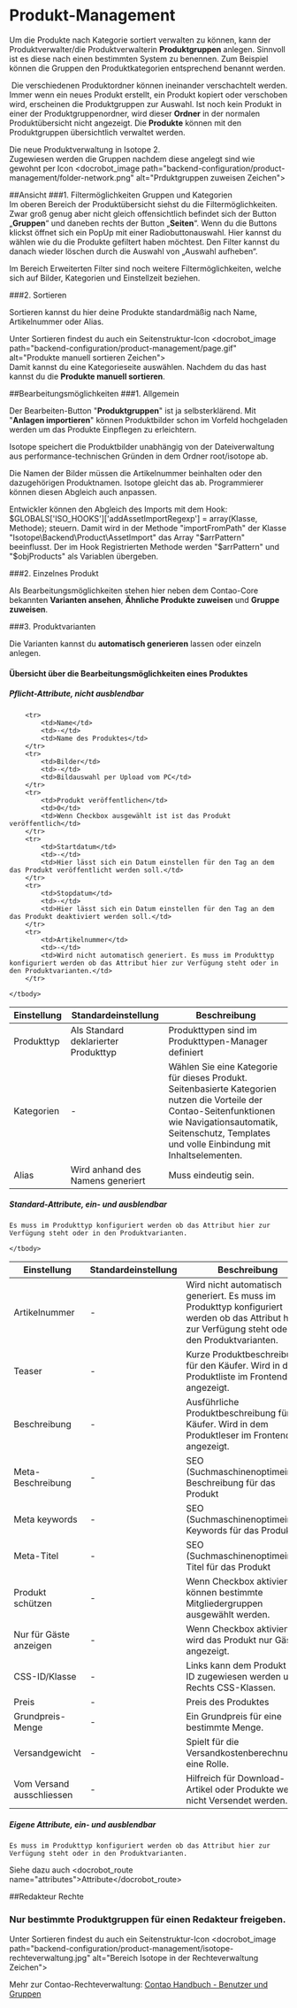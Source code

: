# Produkt-Management

Um die Produkte nach Kategorie sortiert verwalten zu können, kann der Produktverwalter/die Produktverwalterin **Produktgruppen** anlegen. Sinnvoll ist es diese nach einen bestimmten System zu benennen. Zum Beispiel können die Gruppen den Produktkategorien entsprechend benannt werden.

 Die verschiedenen Produktordner können ineinander verschachtelt werden. Immer wenn ein neues Produkt erstellt, ein Produkt kopiert oder verschoben wird, erscheinen die Produktgruppen zur Auswahl. Ist noch kein Produkt in einer der Produktgruppenordner, wird dieser **Ordner** in der normalen Produktübersicht nicht angezeigt. Die **Produkte** können mit den Produktgruppen übersichtlich verwaltet werden.

Die neue Produktverwaltung in Isotope 2.  
Zugewiesen werden die Gruppen nachdem diese angelegt sind wie gewohnt per Icon <docrobot_image path="backend-configuration/product-management/folder-network.png" alt="Prduktgruppen zuweisen Zeichen">

##Ansicht
###1. Filtermöglichkeiten Gruppen und Kategorien  
Im oberen Bereich der Produktübersicht siehst du die Filtermöglichkeiten. Zwar groß genug aber nicht gleich offensichtlich befindet sich der Button „**Gruppen**“ und daneben rechts der Button „**Seiten**“. Wenn du die Buttons klickst öffnet sich ein PopUp mit einer Radiobuttonauswahl. Hier kannst du wählen wie du die Produkte gefiltert haben möchtest. Den Filter kannst du danach wieder löschen durch die Auswahl von „Auswahl aufheben“.

Im Bereich Erweiterten Filter sind noch weitere Filtermöglichkeiten, welche sich auf Bilder, Kategorien und Einstellzeit beziehen.

###2. Sortieren 

Sortieren kannst du hier deine Produkte standardmäßig nach Name, Artikelnummer oder Alias.

Unter Sortieren findest du auch ein Seitenstruktur-Icon <docrobot_image path="backend-configuration/product-management/page.gif" alt="Produkte manuell sortieren Zeichen">   
Damit kannst du eine Kategorieseite auswählen. Nachdem du das hast kannst du die **Produkte manuell sortieren**.


##Bearbeitungsmöglichkeiten
###1. Allgemein

Der Bearbeiten-Button "**Produktgruppen**" ist ja selbsterklärend. Mit "**Anlagen importieren**" können Produktbilder schon im Vorfeld hochgeladen werden um das Produkte Einpflegen zu erleichtern.

Isotope speichert die Produktbilder unabhängig von der Dateiverwaltung aus performance-technischen Gründen in dem Ordner root/isotope ab.

Die Namen der Bilder müssen die Artikelnummer beinhalten oder den dazugehörigen Produktnamen. Isotope gleicht das ab. Programmierer können diesen Abgleich auch anpassen.

Entwickler können den Abgleich des Imports mit dem Hook:
	$GLOBALS['ISO_HOOKS']['addAssetImportRegexp'] = array(Klasse, Methode);
steuern. Damit wird in der Methode "importFromPath" der Klasse "Isotope\Backend\Product\AssetImport" das Array "$arrPattern" beeinflusst. Der im Hook Registrierten Methode werden "$arrPattern" und "$objProducts" als Variablen übergeben.

###2. Einzelnes Produkt

Als Bearbeitungsmöglichkeiten stehen hier neben dem Contao-Core bekannten **Varianten ansehen**, **Ähnliche Produkte zuweisen** und **Gruppe zuweisen**.

###3. Produktvarianten

Die Varianten kannst du **automatisch generieren** lassen oder einzeln anlegen.

#### Übersicht über die Bearbeitungsmöglichkeiten eines Produktes

##### Pflicht-Attribute, nicht ausblendbar

<table>
	<thead>
		<tr>
			<th>Einstellung</th>
			<th>Standardeinstellung</th>
			<th>Beschreibung</th>
		</tr>
	</thead>
	<tbody>
		<tr>
			<td>Produkttyp</td>
			<td>Als Standard deklarierter Produkttyp</td>
			<td>Produkttypen sind im Produkttypen-Manager definiert</td>
		</tr>
		<tr>
			<td>Kategorien</td>
			<td>-</td>
			<td>Wählen Sie eine Kategorie für dieses Produkt. Seitenbasierte Kategorien nutzen die Vorteile der Contao-Seitenfunktionen wie Navigationsautomatik, Seitenschutz, Templates und volle Einbindung mit Inhaltselementen.</td>
		</tr>
		<tr>
			<td>Alias</td>
			<td>Wird anhand des Namens generiert</td>
			<td>Muss eindeutig sein.</td>
		</tr>
		
		<tr>
			<td>Name</td>
			<td>-</td>
			<td>Name des Produktes</td>
		</tr>
		<tr>
			<td>Bilder</td>
			<td>-</td>
			<td>Bildauswahl per Upload vom PC</td>
		</tr>
		<tr>
			<td>Produkt veröffentlichen</td>
			<td>0</td>
			<td>Wenn Checkbox ausgewählt ist ist das Produkt veröffentlich</td>
		</tr>
		<tr>
			<td>Startdatum</td>
			<td>-</td>
			<td>Hier lässt sich ein Datum einstellen für den Tag an dem das Produkt veröffentlicht werden soll.</td>
		</tr>
		<tr>
			<td>Stopdatum</td>
			<td>-</td>
			<td>Hier lässt sich ein Datum einstellen für den Tag an dem das Produkt deaktiviert werden soll.</td>
		</tr>
		<tr>
			<td>Artikelnummer</td>
			<td>-</td>
			<td>Wird nicht automatisch generiert. Es muss im Produkttyp konfiguriert werden ob das Attribut hier zur Verfügung steht oder in den Produktvarianten.</td>
		</tr>
		
	</tbody>
</table>


##### Standard-Attribute, ein- und ausblendbar
	Es muss im Produkttyp konfiguriert werden ob das Attribut hier zur Verfügung steht oder in den Produktvarianten.	

<table>
	<thead>
		<tr>
			<th>Einstellung</th>
			<th>Standardeinstellung</th>
			<th>Beschreibung</th>
		</tr>
	</thead>
	<tbody>
		<tr>
			<td>Artikelnummer</td>
			<td>-</td>
			<td>Wird nicht automatisch generiert. Es muss im Produkttyp konfiguriert werden ob das Attribut hier zur Verfügung steht oder in den Produktvarianten.</td>
		</tr>
		<tr>
			<td>Teaser</td>
			<td>-</td>
			<td>Kurze Produktbeschreibung für den Käufer. Wird in der Produktliste im Frontend angezeigt.</td>
		</tr>
		<tr>
			<td>Beschreibung</td>
			<td>-</td>
			<td>Ausführliche Produktbeschreibung für den Käufer. Wird in dem Produktleser im Frontend angezeigt.</td>
		</tr>
		<tr>
			<td>Meta-Beschreibung</td>
			<td>-</td>
			<td>SEO (Suchmaschinenoptimeirung) Beschreibung für das Produkt</td>
		</tr>
		<tr>
			<td>Meta keywords</td>
			<td>-</td>
			<td>SEO (Suchmaschinenoptimeirung) Keywords für das Produkt</td>
		</tr>
		<tr>
			<td>Meta-Titel</td>
			<td>-</td>
			<td>SEO (Suchmaschinenoptimeirung) Titel für das Produkt</td>
		</tr>
		<tr>
			<td>Produkt schützen</td>
			<td>-</td>
			<td>Wenn Checkbox aktiviert können bestimmte Mitgliedergruppen ausgewählt werden.</td>
		</tr>
		<tr>
			<td>Nur für Gäste anzeigen</td>
			<td>-</td>
			<td>Wenn Checkbox aktiviert, wird das Produkt nur Gästen angezeigt.</td>
		</tr>
		<tr>
			<td>CSS-ID/Klasse</td>
			<td>-</td>
			<td>Links kann dem Produkt eine ID zugewiesen werden und Rechts CSS-Klassen.</td>
		</tr>
		<tr>
			<td>Preis</td>
			<td>-</td>
			<td>Preis des Produktes</td>
		</tr>
		<tr>
			<td>Grundpreis-Menge</td>
			<td>-</td>
			<td>Ein Grundpreis für eine bestimmte Menge.</td>
		</tr>
		<tr>
			<td>Versandgewicht</td>
			<td>-</td>
			<td>Spielt für die Versandkostenberechnung eine Rolle.</td>
		</tr>
		<tr>
			<td>Vom Versand ausschliessen </td>
			<td>-</td>
			<td>Hilfreich für Download-Artikel oder Produkte welche nicht Versendet werden.</td>
		</tr>


	</tbody>
</table>

##### Eigene Attribute, ein- und ausblendbar
	Es muss im Produkttyp konfiguriert werden ob das Attribut hier zur Verfügung steht oder in den Produktvarianten. 
	
Siehe dazu auch <docrobot_route name="attributes">Attribute</docrobot_route> 
	


##Redakteur Rechte
### Nur bestimmte Produktgruppen für einen Redakteur freigeben.
Unter Sortieren findest du auch ein Seitenstruktur-Icon <docrobot_image path="backend-configuration/product-management/isotope-rechteverwaltung.jpg" alt="Bereich Isotope in der Rechteverwaltung Zeichen">  

Mehr zur Contao-Rechteverwaltung: <a href="https://contao.org/de/manual/3.2/system-administration.html#benutzer-und-gruppen" >Contao Handbuch - Benutzer und Gruppen</a>
